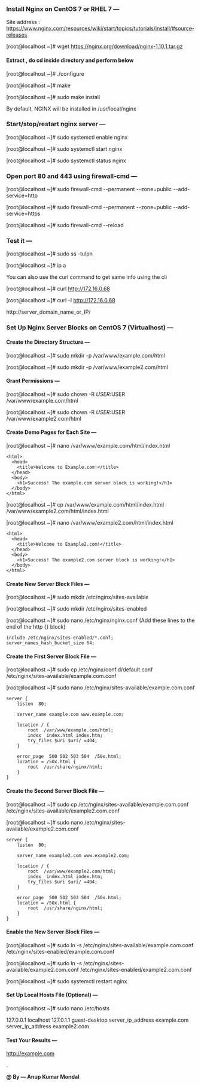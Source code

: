 ### Install Nginx on CentOS 7 or  RHEL 7 — 

Site address : https://www.nginx.com/resources/wiki/start/topics/tutorials/install/#source-releases

[root@localhost ~]# wget https://nginx.org/download/nginx-1.10.1.tar.gz

#### Extract , do cd inside directory and perform below 

[root@localhost ~]# ./configure

[root@localhost ~]# make

[root@localhost ~]# sudo make install

By default, NGINX will be installed in /usr/local/nginx


### Start/stop/restart nginx server — 

[root@localhost ~]# sudo systemctl enable nginx

[root@localhost ~]# sudo systemctl start nginx

[root@localhost ~]# sudo systemctl status nginx


### Open port 80 and 443 using firewall-cmd — 

[root@localhost ~]# sudo firewall-cmd --permanent --zone=public --add-service=http

[root@localhost ~]# sudo firewall-cmd --permanent --zone=public --add-service=https

[root@localhost ~]# sudo firewall-cmd --reload


### Test it — 

[root@localhost ~]# sudo ss -tulpn

[root@localhost ~]# ip a

You can also use the curl command to get same info using the cli

[root@localhost ~]# curl http://172.16.0.68

[root@localhost ~]# curl -I http://172.16.0.68

http://server_domain_name_or_IP/


### Set Up Nginx Server Blocks on CentOS 7 (Virtualhost) — 

#### Create the Directory Structure — 

[root@localhost ~]# sudo mkdir -p /var/www/example.com/html

[root@localhost ~]# sudo mkdir -p /var/www/example2.com/html


#### Grant Permissions — 

[root@localhost ~]# sudo chown -R $USER:$USER /var/www/example.com/html

[root@localhost ~]# sudo chown -R $USER:$USER /var/www/example2.com/html


#### Create Demo Pages for Each Site — 

[root@localhost ~]# nano /var/www/example.com/html/index.html

```
<html>
  <head>
    <title>Welcome to Example.com!</title>
  </head>
  <body>
    <h1>Success! The example.com server block is working!</h1>
  </body>
</html>
```

[root@localhost ~]# cp /var/www/example.com/html/index.html /var/www/example2.com/html/index.html

[root@localhost ~]# nano /var/www/example2.com/html/index.html

```
<html>
  <head>
    <title>Welcome to Example2.com!</title>
  </head>
  <body>
    <h1>Success! The example2.com server block is working!</h1>
  </body>
</html>
```

#### Create New Server Block Files — 

[root@localhost ~]# sudo mkdir /etc/nginx/sites-available

[root@localhost ~]# sudo mkdir /etc/nginx/sites-enabled

[root@localhost ~]# sudo nano /etc/nginx/nginx.conf (Add these lines to the end of the http {} block)

```
include /etc/nginx/sites-enabled/*.conf;
server_names_hash_bucket_size 64;
```

#### Create the First Server Block File — 

[root@localhost ~]# sudo cp /etc/nginx/conf.d/default.conf /etc/nginx/sites-available/example.com.conf

[root@localhost ~]# sudo nano /etc/nginx/sites-available/example.com.conf

```
server {
    listen  80;

    server_name example.com www.example.com;

    location / {
        root  /var/www/example.com/html;
        index  index.html index.htm;
        try_files $uri $uri/ =404;
    }

    error_page  500 502 503 504  /50x.html;
    location = /50x.html {
        root  /usr/share/nginx/html;
    }
}
```

#### Create the Second Server Block File — 

[root@localhost ~]# sudo cp /etc/nginx/sites-available/example.com.conf /etc/nginx/sites-available/example2.com.conf

[root@localhost ~]# sudo nano /etc/nginx/sites-available/example2.com.conf

```
server {
    listen  80;

    server_name example2.com www.example2.com;

    location / {
        root  /var/www/example2.com/html;
        index  index.html index.htm;
        try_files $uri $uri/ =404;
    }

    error_page  500 502 503 504  /50x.html;
    location = /50x.html {
        root  /usr/share/nginx/html;
    }
}
```

#### Enable the New Server Block Files — 

[root@localhost ~]# sudo ln -s /etc/nginx/sites-available/example.com.conf /etc/nginx/sites-enabled/example.com.conf

[root@localhost ~]# sudo ln -s /etc/nginx/sites-available/example2.com.conf /etc/nginx/sites-enabled/example2.com.conf


[root@localhost ~]# sudo systemctl restart nginx


#### Set Up Local Hosts File (Optional) — 

[root@localhost ~]# sudo nano /etc/hosts

127.0.0.1   localhost
127.0.1.1   guest-desktop
server_ip_address example.com
server_ip_address example2.com


#### Test Your Results — 

http://example.com


.
  
**@ By — Anup Kumar Mondal**
